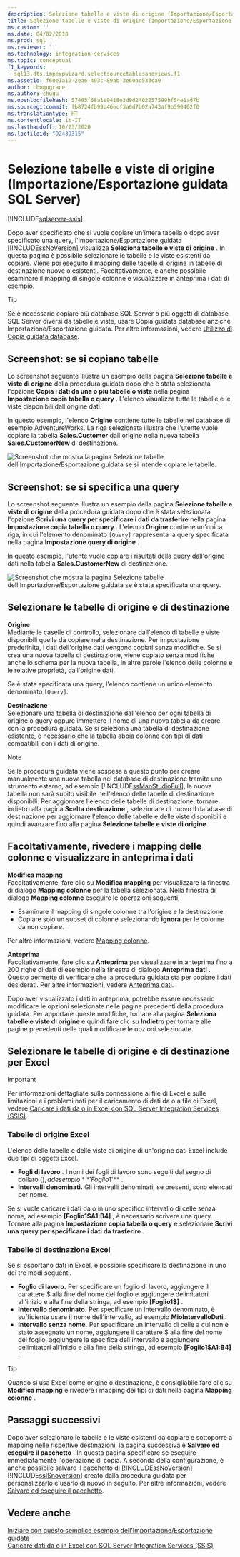 ```yaml
---
description: Selezione tabelle e viste di origine (Importazione/Esportazione guidata SQL Server)
title: Selezione tabelle e viste di origine (Importazione/Esportazione guidata SQL Server) | Microsoft Docs
ms.custom: ''
ms.date: 04/02/2018
ms.prod: sql
ms.reviewer: ''
ms.technology: integration-services
ms.topic: conceptual
f1_keywords:
- sql13.dts.impexpwizard.selectsourcetablesandviews.f1
ms.assetid: f60e1a19-2ea6-403c-89ab-3e60ac533ea0
author: chugugrace
ms.author: chugu
ms.openlocfilehash: 57485f68a1e9418e3d9d2402257599bf54e1ad7b
ms.sourcegitcommit: fb8724fb99c46ecf3a6d7b02a743af9b590402f0
ms.translationtype: HT
ms.contentlocale: it-IT
ms.lasthandoff: 10/23/2020
ms.locfileid: "92439315"
---
```

# <a name="select-source-tables-and-views-sql-server-import-and-export-wizard"></a>Selezione tabelle e viste di origine (Importazione/Esportazione guidata SQL Server)

[!INCLUDE[sqlserver-ssis](../../includes/applies-to-version/sqlserver-ssis.md)]


  Dopo aver specificato che si vuole copiare un'intera tabella o dopo aver specificato una query, l'Importazione/Esportazione guidata [!INCLUDE[ssNoVersion](../../includes/ssnoversion-md.md)] visualizza **Seleziona tabelle e viste di origine** . In questa pagina è possibile selezionare le tabelle e le viste esistenti da copiare. Viene poi eseguito il mapping delle tabelle di origine in tabelle di destinazione nuove o esistenti. Facoltativamente, è anche possibile esaminare il mapping di singole colonne e visualizzare in anteprima i dati di esempio.

> [!TIP]
> Se è necessario copiare più database SQL Server o più oggetti di database SQL Server diversi da tabelle e viste, usare Copia guidata database anziché Importazione/Esportazione guidata. Per altre informazioni, vedere [Utilizzo di Copia guidata database](../../relational-databases/databases/use-the-copy-database-wizard.md).  
  
## <a name="screen-shot---if-youre-going-to-copy-tables"></a>Screenshot: se si copiano tabelle  
 Lo screenshot seguente illustra un esempio della pagina **Selezione tabelle e viste di origine** della procedura guidata dopo che è stata selezionata l'opzione **Copia i dati da una o più tabelle o viste** nella pagina **Impostazione copia tabella o query** . L'elenco visualizza tutte le tabelle e le viste disponibili dall'origine dati.
 
In questo esempio, l'elenco **Origine** contiene tutte le tabelle nel database di esempio AdventureWorks. La riga selezionata illustra che l'utente vuole copiare la tabella **Sales.Customer** dall'origine nella nuova tabella **Sales.CustomerNew** di destinazione. 
   
 ![Screenshot che mostra la pagina Selezione tabelle dell'Importazione/Esportazione guidata se si intende copiare le tabelle.](../../integration-services/import-export-data/media/select-tables1.png "Pagina per la selezione di tabelle dell'Importazione/Esportazione guidata")
  
## <a name="screen-shot---if-you-provided-a-query"></a>Screenshot: se si specifica una query  
 Lo screenshot seguente illustra un esempio della pagina **Selezione tabelle e viste di origine** della procedura guidata dopo che è stata selezionata l'opzione **Scrivi una query per specificare i dati da trasferire** nella pagina **Impostazione copia tabella o query** . L'elenco **Origine** contiene un'unica riga, in cui l'elemento denominato `[Query]` rappresenta la query specificata nella pagina **Impostazione query di origine** .
 
In questo esempio, l'utente vuole copiare i risultati della query dall'origine dati nella tabella **Sales.CustomerNew** di destinazione.  
    
 ![Screenshot che mostra la pagina Selezione tabelle dell'Importazione/Esportazione guidata se è stata specificata una query.](../../integration-services/import-export-data/media/select-tables2.png "Pagina per la selezione di tabelle dell'Importazione/Esportazione guidata")  

## <a name="select-source-and-destination-tables"></a>Selezionare le tabelle di origine e di destinazione 
**Origine**  
Mediante le caselle di controllo, selezionare dall'elenco di tabelle e viste disponibili quelle da copiare nella destinazione. Per impostazione predefinita, i dati dell'origine dati vengono copiati senza modifiche. Se si crea una nuova tabella di destinazione, viene copiato senza modifiche anche lo schema per la nuova tabella, in altre parole l'elenco delle colonne e le relative proprietà, dall'origine dati.

Se è stata specificata una query, l'elenco contiene un unico elemento denominato `[Query]`. 

**Destinazione**  
 Selezionare una tabella di destinazione dall'elenco per ogni tabella di origine o query oppure immettere il nome di una nuova tabella da creare con la procedura guidata. Se si seleziona una tabella di destinazione esistente, è necessario che la tabella abbia colonne con tipi di dati compatibili con i dati di origine.  

> [!NOTE]
> Se la procedura guidata viene sospesa a questo punto per creare manualmente una nuova tabella nel database di destinazione tramite uno strumento esterno, ad esempio  [!INCLUDE[ssManStudioFull](../../includes/ssmanstudiofull-md.md)], la nuova tabella non sarà subito visibile nell'elenco delle tabelle di destinazione disponibili. Per aggiornare l'elenco delle tabelle di destinazione, tornare indietro alla pagina **Scelta destinazione** , selezionare di nuovo il database di destinazione per aggiornare l'elenco delle tabelle e delle viste disponibili e quindi avanzare fino alla pagina **Selezione tabelle e viste di origine** .  

## <a name="optionally-review-column-mappings-and-preview-data"></a>Facoltativamente, rivedere i mapping delle colonne e visualizzare in anteprima i dati
**Modifica mapping**   
Facoltativamente, fare clic su **Modifica mapping** per visualizzare la finestra di dialogo **Mapping colonne** per la tabella selezionata. Nella finestra di dialogo **Mapping colonne** eseguire le operazioni seguenti,
-   Esaminare il mapping di singole colonne tra l'origine e la destinazione.
-   Copiare solo un subset di colonne selezionando **ignora** per le colonne da non copiare.

Per altre informazioni, vedere [Mapping colonne](../../integration-services/import-export-data/column-mappings-sql-server-import-and-export-wizard.md).  

**Anteprima**  
Facoltativamente, fare clic su **Anteprima** per visualizzare in anteprima fino a 200 righe di dati di esempio nella finestra di dialogo **Anteprima dati** . Questo permette di verificare che la procedura guidata sta per copiare i dati desiderati. Per altre informazioni, vedere [Anteprima dati](../../integration-services/import-export-data/preview-data-dialog-box-sql-server-import-and-export-wizard.md).  
  
Dopo aver visualizzato i dati in anteprima, potrebbe essere necessario modificare le opzioni selezionate nelle pagine precedenti della procedura guidata. Per apportare queste modifiche, tornare alla pagina **Seleziona tabelle e viste di origine** e quindi fare clic su **Indietro** per tornare alle pagine precedenti nelle quali modificare le opzioni selezionate.  

## <a name="select-source-and-destination-tables-for-excel"></a>Selezionare le tabelle di origine e di destinazione per Excel

> [!IMPORTANT]
> Per informazioni dettagliate sulla connessione ai file di Excel e sulle limitazioni e i problemi noti per il caricamento di dati da o a file di Excel, vedere [Caricare i dati da o in Excel con SQL Server Integration Services (SSIS)](../load-data-to-from-excel-with-ssis.md).

### <a name="excel-source-tables"></a>Tabelle di origine Excel
L'elenco delle tabelle e delle viste di origine di un'origine dati Excel include due tipi di oggetti Excel.
-   **Fogli di lavoro** . I nomi dei fogli di lavoro sono seguiti dal segno di dollaro ($), ad esempio **'Foglio1$'** .
-   **Intervalli denominati.** Gli intervalli denominati, se presenti, sono elencati per nome.

Se si vuole caricare i dati da o in uno specifico intervallo di celle senza nome, ad esempio **[Foglio1$A1:B4]** , è necessario scrivere una query. Tornare alla pagina **Impostazione copia tabella o query** e selezionare **Scrivi una query per specificare i dati da trasferire** .

### <a name="excel-destination-tables"></a>Tabelle di destinazione Excel
Se si esportano dati in Excel, è possibile specificare la destinazione in uno dei tre modi seguenti.
-   **Foglio di lavoro.** Per specificare un foglio di lavoro, aggiungere il carattere $ alla fine del nome del foglio e aggiungere delimitatori all'inizio e alla fine della stringa, ad esempio **[Foglio1$]** .
-   **Intervallo denominato.** Per specificare un intervallo denominato, è sufficiente usare il nome dell'intervallo, ad esempio **MioIntervalloDati** .
-   **Intervallo senza nome.** Per specificare un intervallo di celle a cui non è stato assegnato un nome, aggiungere il carattere $ alla fine del nome del foglio, aggiungere la specifica dell'intervallo e aggiungere delimitatori all'inizio e alla fine della stringa, ad esempio **[Foglio1$A1:B4]** .

> [!TIP]
> Quando si usa Excel come origine o destinazione, è consigliabile fare clic su **Modifica mapping** e rivedere i mapping dei tipi di dati nella pagina **Mapping colonne** . 

## <a name="whats-next"></a>Passaggi successivi  
 Dopo aver selezionato le tabelle e le viste esistenti da copiare e sottoporre a mapping nelle rispettive destinazioni, la pagina successiva è **Salvare ed eseguire il pacchetto** . In questa pagina specificare se eseguire immediatamente l'operazione di copia. A seconda della configurazione, è anche possibile salvare il pacchetto di [!INCLUDE[ssNoVersion](../../includes/ssnoversion-md.md)] [!INCLUDE[ssISnoversion](../../includes/ssisnoversion-md.md)] creato dalla procedura guidata per personalizzarlo e usarlo di nuovo in seguito. Per altre informazioni, vedere [Salvare ed eseguire il pacchetto](../../integration-services/import-export-data/save-and-run-package-sql-server-import-and-export-wizard.md).
 
 ## <a name="see-also"></a>Vedere anche
[Iniziare con questo semplice esempio dell'Importazione/Esportazione guidata](../../integration-services/import-export-data/get-started-with-this-simple-example-of-the-import-and-export-wizard.md)  
[Caricare dati da o in Excel con SQL Server Integration Services (SSIS)](../load-data-to-from-excel-with-ssis.md)



